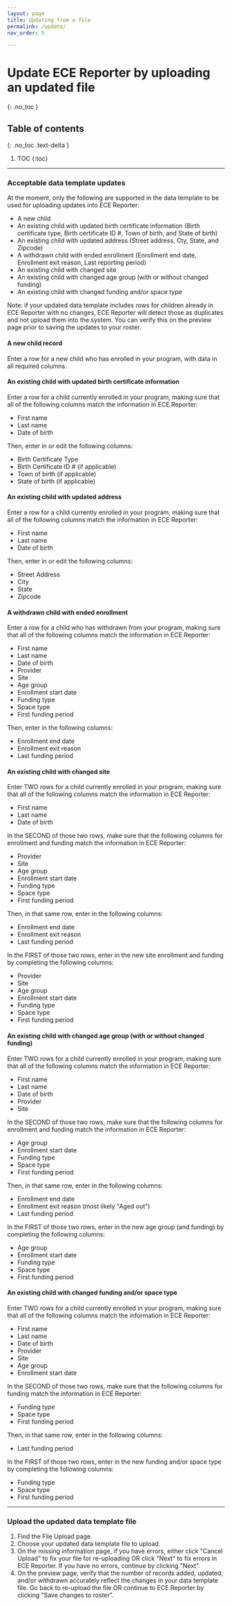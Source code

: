 ```yaml
---
layout: page
title: Updating from a file
permalink: /update/
nav_order: 5

---
```




# Update ECE Reporter by uploading an updated file
{: .no_toc }

## Table of contents
{: .no_toc .text-delta }

1. TOC
{:toc}


---  


### Acceptable data template updates
At the moment, only the following are supported in the data template to be used for uploading updates into ECE Reporter:
- A new child
- An existing child with updated birth certificate information (Birth certificate type, Birth certificate ID #, Town of birth, and State of birth)
- An existing child with updated address (Street address, Cty, State, and Zipcode)
- A withdrawn child with ended enrollment (Enrollment end date, Enrollment exit reason, Last reporting period)
- An existing child with changed site
- An existing child with changed age group (with or without changed funding)
- An existing child with changed funding and/or space type

Note: if your updated data template includes rows for children already in ECE Reporter with no changes, ECE Reporter will detect those as duplicates and not upload them into the system. You can verify this on the preview page prior to saving the updates to your roster. 
  
  
#### A new child record
Enter a row for a new child who has enrolled in your program, with data in all required columns.
  

#### An existing child with updated birth certificate information
Enter a row for a child currently enrolled in your program, making sure that all of the following columns match the information in ECE Reporter:
- First name
- Last name
- Date of birth

Then, enter in or edit the following columns:
- Birth Certificate Type
- Birth Certificate ID # (if applicable)
- Town of birth (if applicable)
- State of birth (if applicable)
  
#### An existing child with updated address
Enter a row for a child currently enrolled in your program, making sure that all of the following columns match the information in ECE Reporter:
- First name
- Last name
- Date of birth

Then, enter in or edit the following columns:
- Street Address
- City
- State
- Zipcode
  
#### A withdrawn child with ended enrollment
Enter a row for a child who has withdrawn from your program, making sure that all of the following columns match the information in ECE Reporter:
- First name
- Last name
- Date of birth
- Provider 
- Site
- Age group
- Enrollment start date
- Funding type
- Space type
- First funding period

Then, enter in the following columns:
- Enrollment end date
- Enrollment exit reason
- Last funding period
  
#### An existing child with changed site
Enter TWO rows for a child currently enrolled in your program, making sure that all of the following columns match the information in ECE Reporter:
- First name
- Last name
- Date of birth

In the SECOND of those two rows, make sure that the following columns for enrollment and funding match the information in ECE Reporter:
- Provider 
- Site
- Age group
- Enrollment start date
- Funding type
- Space type
- First funding period

Then, in that same row, enter in the following columns: 
- Enrollment end date
- Enrollment exit reason
- Last funding period

In the FIRST of those two rows, enter in the new site enrollment and funding by completing the following columns: 
- Provider 
- Site
- Age group
- Enrollment start date
- Funding type
- Space type
- First funding period

#### An existing child with changed age group (with or without changed funding)
Enter TWO rows for a child currently enrolled in your program, making sure that all of the following columns match the information in ECE Reporter:
- First name
- Last name
- Date of birth
- Provider 
- Site

In the SECOND of those two rows, make sure that the following columns for enrollment and funding match the information in ECE Reporter:
- Age group
- Enrollment start date
- Funding type
- Space type
- First funding period

Then, in that same row, enter in the following columns: 
- Enrollment end date
- Enrollment exit reason (most likely "Aged out")
- Last funding period

In the FIRST of those two rows, enter in the new age group (and funding) by completing the following columns: 
- Age group
- Enrollment start date
- Funding type
- Space type
- First funding period

#### An existing child with changed funding and/or space type
Enter TWO rows for a child currently enrolled in your program, making sure that all of the following columns match the information in ECE Reporter:
- First name
- Last name
- Date of birth
- Provider 
- Site
- Age group
- Enrollment start date

In the SECOND of those two rows, make sure that the following columns for funding match the information in ECE Reporter:
- Funding type
- Space type
- First funding period

Then, in that same row, enter in the following columns: 
- Last funding period

In the FIRST of those two rows, enter in the new funding and/or space type by completing the following columns: 
- Funding type
- Space type
- First funding period


---


### Upload the updated data template file
1. Find the File Upload page.
2. Choose your updated data template file to upload. 
3. On the missing information page, if you have errors, either click "Cancel Upload" to fix your file for re-uploading OR click "Next" to fix errors in ECE Reporter. If you have no errors, continue by clicking "Next". 
4. On the preview page, verify that the number of records added, updated, and/or withdrawn accurately reflect the changes in your data template file. Go back to re-upload the file OR continue to ECE Reporter by clicking "Save changes to roster".

